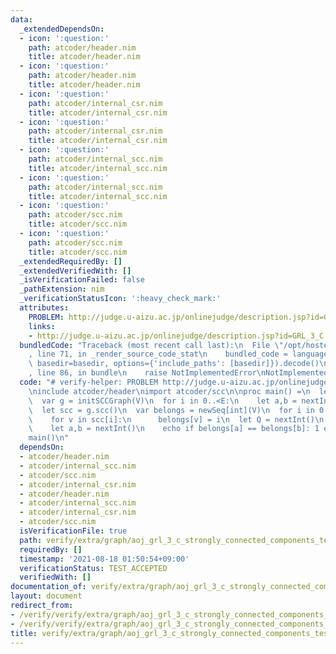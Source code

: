 ```yaml
---
data:
  _extendedDependsOn:
  - icon: ':question:'
    path: atcoder/header.nim
    title: atcoder/header.nim
  - icon: ':question:'
    path: atcoder/header.nim
    title: atcoder/header.nim
  - icon: ':question:'
    path: atcoder/internal_csr.nim
    title: atcoder/internal_csr.nim
  - icon: ':question:'
    path: atcoder/internal_csr.nim
    title: atcoder/internal_csr.nim
  - icon: ':question:'
    path: atcoder/internal_scc.nim
    title: atcoder/internal_scc.nim
  - icon: ':question:'
    path: atcoder/internal_scc.nim
    title: atcoder/internal_scc.nim
  - icon: ':question:'
    path: atcoder/scc.nim
    title: atcoder/scc.nim
  - icon: ':question:'
    path: atcoder/scc.nim
    title: atcoder/scc.nim
  _extendedRequiredBy: []
  _extendedVerifiedWith: []
  _isVerificationFailed: false
  _pathExtension: nim
  _verificationStatusIcon: ':heavy_check_mark:'
  attributes:
    PROBLEM: http://judge.u-aizu.ac.jp/onlinejudge/description.jsp?id=GRL_3_C
    links:
    - http://judge.u-aizu.ac.jp/onlinejudge/description.jsp?id=GRL_3_C
  bundledCode: "Traceback (most recent call last):\n  File \"/opt/hostedtoolcache/Python/3.10.0/x64/lib/python3.10/site-packages/onlinejudge_verify/documentation/build.py\"\
    , line 71, in _render_source_code_stat\n    bundled_code = language.bundle(stat.path,\
    \ basedir=basedir, options={'include_paths': [basedir]}).decode()\n  File \"/opt/hostedtoolcache/Python/3.10.0/x64/lib/python3.10/site-packages/onlinejudge_verify/languages/nim.py\"\
    , line 86, in bundle\n    raise NotImplementedError\nNotImplementedError\n"
  code: "# verify-helper: PROBLEM http://judge.u-aizu.ac.jp/onlinejudge/description.jsp?id=GRL_3_C\n\
    \ninclude atcoder/header\nimport atcoder/scc\n\nproc main() =\n  let V, E = nextInt()\n\
    \  var g = initSCCGraph(V)\n  for i in 0..<E:\n    let a,b = nextInt()\n    g.addEdge(a,b)\n\
    \  let scc = g.scc()\n  var belongs = newSeq[int](V)\n  for i in 0..<scc.len:\n\
    \    for v in scc[i]:\n      belongs[v] = i\n  let Q = nextInt()\n  for i in 0..<Q:\n\
    \    let a,b = nextInt()\n    echo if belongs[a] == belongs[b]: 1 else: 0\n\n\
    main()\n"
  dependsOn:
  - atcoder/header.nim
  - atcoder/internal_scc.nim
  - atcoder/scc.nim
  - atcoder/internal_csr.nim
  - atcoder/header.nim
  - atcoder/internal_scc.nim
  - atcoder/internal_csr.nim
  - atcoder/scc.nim
  isVerificationFile: true
  path: verify/extra/graph/aoj_grl_3_c_strongly_connected_components_test.nim
  requiredBy: []
  timestamp: '2021-08-18 01:50:54+09:00'
  verificationStatus: TEST_ACCEPTED
  verifiedWith: []
documentation_of: verify/extra/graph/aoj_grl_3_c_strongly_connected_components_test.nim
layout: document
redirect_from:
- /verify/verify/extra/graph/aoj_grl_3_c_strongly_connected_components_test.nim
- /verify/verify/extra/graph/aoj_grl_3_c_strongly_connected_components_test.nim.html
title: verify/extra/graph/aoj_grl_3_c_strongly_connected_components_test.nim
---
```

